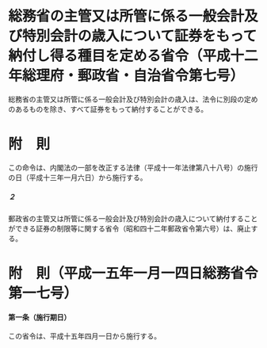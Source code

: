 # 総務省の主管又は所管に係る一般会計及び特別会計の歳入について証券をもって納付し得る種目を定める省令（平成十二年総理府・郵政省・自治省令第七号）
総務省の主管又は所管に係る一般会計及び特別会計の歳入は、法令に別段の定めのあるものを除き、すべて証券をもって納付することができる。
# 附　則
この命令は、内閣法の一部を改正する法律（平成十一年法律第八十八号）の施行の日（平成十三年一月六日）から施行する。
##### ２
郵政省の主管又は所管に係る一般会計及び特別会計の歳入について納付することができる証券の制限等に関する省令（昭和四十二年郵政省令第六号）は、廃止する。
# 附　則（平成一五年一月一四日総務省令第一七号）
#### 第一条（施行期日）
この省令は、平成十五年四月一日から施行する。
